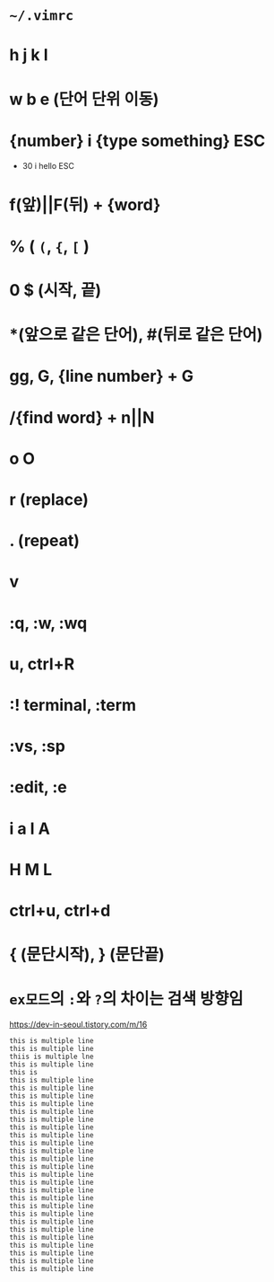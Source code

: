 # `~/.vimrc`
# h j k l
# w b e (단어 단위 이동)
# {number} i {type something} ESC
 - 30 i hello ESC
# f(앞)||F(뒤) + {word}
# % ( `(`, `{`, `[` )
# 0 $ (시작, 끝)
# *(앞으로 같은 단어), #(뒤로 같은 단어)
# gg, G, {line number} + G
# /{find word} + n||N
# o O
# r (replace)
# . (repeat)
# v
# :q, :w, :wq
# u, ctrl+R
# :! terminal, :term 
# :vs, :sp
# :edit, :e
# i a I A
# H M L
# ctrl+u, ctrl+d
# { (문단시작), } (문단끝)
# `ex모드`의 `:`와 `?`의 차이는 검색 방향임

https://dev-in-seoul.tistory.com/m/16

```vim
this is multiple line
this is multiple line
thiis is multiple lne
this is multiple line
this is 
this is multiple line
this is multiple line
this is multiple line
this is multiple line
this is multiple line
this is multiple line
this is multiple line
this is multiple line
this is multiple line
this is multiple line
this is multiple line
this is multiple line
this is multiple line
this is multiple line
this is multiple line
this is multiple line
this is multiple line
this is multiple line
this is multiple line
this is multiple line
this is multiple line
this is multiple line
this is multiple line
this is multiple line
this is multiple line

```

